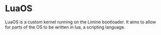 # LuaOS

LuaOS is a custom kernel running on the Limine bootloader. It aims to allow for parts of the OS to be written in lua, a scripting language.
